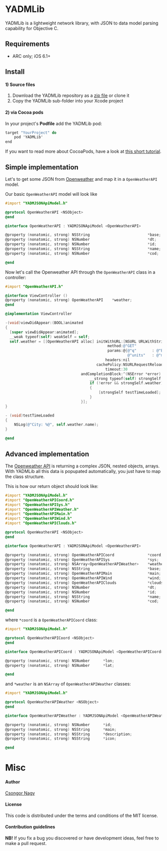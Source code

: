 # YADMLib

YADMLib is a lightweight network library, with JSON to data model parsing capability for Objective C.

## Requirements

* ARC only; iOS 6.1+

## Install

#### 1) Source files

1. Download the YADMLib repository as a [zip file](https://github.com/cnagy/YADMLib/archive/master.zip) or clone it
2. Copy the YADMLib sub-folder into your Xcode project

#### 2) via Cocoa pods

In your project's **Podfile** add the YADMLib pod:

```objective-c
target "YourProject" do
	pod 'YADMLib'
end
```
If you want to read more about CocoaPods, have a look at [this short tutorial](http://www.raywenderlich.com/12139/introduction-to-cocoapods).

## Simple implementation

Let's to get some JSON from [Openweather](http://api.openweathermap.org/data/2.5/weather?q=Berlin,de) and map it in a `OpenWeatherAPI` model.

Our basic `OpenWeatherAPI` model will look like

```objective-c
#import "YADMJSONApiModel.h"

@protocol OpenWeatherAPI <NSObject>
@end

@interface OpenWeatherAPI : YADMJSONApiModel <OpenWeatherAPI>

@property (nonatomic, strong) NSString                          *base;
@property (nonatomic, strong) NSNumber                          *dt;
@property (nonatomic, strong) NSNumber                          *id;
@property (nonatomic, strong) NSString                          *name;
@property (nonatomic, strong) NSNumber                          *cod;

@end
```

Now let's call the Openweather API through the `OpenWeatherAPI` class in a controller:

```objective-c
#import "OpenWeatherAPI.h"

@interface ViewController ()
@property (nonatomic, strong) OpenWeatherAPI    *weather;
@end

@implementation ViewController

-(void)viewDidAppear:(BOOL)animated
{
  [super viewDidAppear:animated];
  __weak typeof(self) weakSelf = self;
  self.weather = [[OpenWeatherAPI alloc] initWithURL:[NSURL URLWithString:@"http://api.openweathermap.org/data/2.5/weather"]
                                              method:@"GET"
                                              params:@{@"q"       : @"Berlin,de",
                                                       @"units"   : @"metric"}
                                             headers:nil
                                         cachePolicy:NSURLRequestReloadIgnoringLocalCacheData
                                             timeout:30
                                  andCompletionBlock:^(NSError *error) {
                                      __strong typeof(self) strongSelf = weakSelf;
                                      if (!error && strongSelf.weather)
                                      {
                                          [strongSelf testTimeLoaded];
                                      }
                                  }];
}

- (void)testTimeLoaded
{
    NSLog(@"City: %@", self.weather.name);
}

@end
```
## Advanced implementation

The [Openweather API](http://api.openweathermap.org/data/2.5/weather?q=Berlin,de) is returning a complex JSON, nested objects, arrays. With YADMLib all this data is popupated automatically, you just have to map the class structure.

This is how our return object should look like:

```objective-c
#import "YADMJSONApiModel.h"
#import "OpenWeatherAPICoord.h"
#import "OpenWeatherAPISys.h"
#import "OpenWeatherAPIWeather.h"
#import "OpenWeatherAPIMain.h"
#import "OpenWeatherAPIWind.h"
#import "OpenWeatherAPIClouds.h"

@protocol OpenWeatherAPI <NSObject>
@end

@interface OpenWeatherAPI : YADMJSONApiModel <OpenWeatherAPI>

@property (nonatomic, strong) OpenWeatherAPICoord               *coord;
@property (nonatomic, strong) OpenWeatherAPISys                 *sys;
@property (nonatomic, strong) NSArray<OpenWeatherAPIWeather>    *weather;
@property (nonatomic, strong) NSString                          *base;
@property (nonatomic, strong) OpenWeatherAPIMain                *main;
@property (nonatomic, strong) OpenWeatherAPIWind                *wind;
@property (nonatomic, strong) OpenWeatherAPIClouds              *clouds;
@property (nonatomic, strong) NSNumber                          *dt;
@property (nonatomic, strong) NSNumber                          *id;
@property (nonatomic, strong) NSString                          *name;
@property (nonatomic, strong) NSNumber                          *cod;

@end
```

where `*coord` is a `OpenWeatherAPICoord` class:

```objective-c
#import "YADMJSONApiModel.h"

@protocol OpenWeatherAPICoord <NSObject>
@end

@interface OpenWeatherAPICoord : YADMJSONApiModel <OpenWeatherAPICoord>

@property (nonatomic, strong) NSNumber      *lon;
@property (nonatomic, strong) NSNumber      *lat;

@end
```

and `*weather` is an `NSArray` of `OpenWeatherAPIWeather` classes:

```objective-c
#import "YADMJSONApiModel.h"

@protocol OpenWeatherAPIWeather <NSObject>
@end

@interface OpenWeatherAPIWeather : YADMJSONApiModel <OpenWeatherAPIWeather>

@property (nonatomic, strong) NSNumber      *id;
@property (nonatomic, strong) NSString      *main;
@property (nonatomic, strong) NSString      *description;
@property (nonatomic, strong) NSString      *icon;

@end
```

# Misc

#### Author

[Csongor Nagy](http://applift.com)

#### License

This code is distributed under the terms and conditions of the MIT license. 

#### Contribution guidelines

**NB!** If you fix a bug you discovered or have development ideas, feel free to make a pull request.
